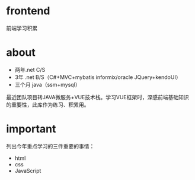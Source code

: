 # frontend
前端学习积累

# about
* 两年.net C/S
* 3年 .net B/S（C#+MVC+mybatis informix/oracle JQuery+kendoUI）
* 三个月 java（ssm+mysql）

最近团队项目转JAVA微服务+VUE技术栈。学习VUE框架时，深感前端基础知识的重要性，此库作为练习、积累用。

# important
列出今年重点学习的三件重要的事情：
* html
* css
* JavaScript
